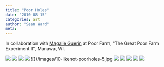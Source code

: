 ```yaml
---
title: "Poor Holes"
date: "2010-08-15"
categories: art
author: "Sean Ward"
meta:
---
```


In collaboration with [Magalie Guerin](https://www.magalieguerin.com) at Poor Farm, "The Great Poor Farm Experiment II", Manawa, WI.

![](/images/10-likenot-poorholes-1.jpg)
![](/images/10-likenot-poorholes-2.jpg)
![](/images/10-likenot-poorholes-3.jpg)
![](/images/10-likenot-poorholes-4.jpg)
![](/images/10-likenot-poorholes-5.jpg
![](/images/10-likenot-poorholes-6.jpg)
![](/images/10-likenot-poorholes-7.jpg)
![](/images/10-likenot-poorholes-8.jpg)
![](/images/10-likenot-poorholes-9.jpg)
![](/images/10-likenot-poorholes-10.jpg)
